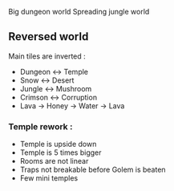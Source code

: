 Big dungeon world
Spreading jungle world

## Reversed world
Main tiles are inverted : 

* Dungeon <-> Temple
* Snow <-> Desert
* Jungle <-> Mushroom
* Crimson <-> Corruption
* Lava -> Honey -> Water -> Lava

### Temple rework : 
* Temple is upside down
* Temple is 5 times bigger
* Rooms are not linear
* Traps not breakable before Golem is beaten
* Few mini temples
